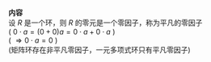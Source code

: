 **内容**  
设 $R$ 是一个环，则 $R$ 的零元是一个零因子，称为平凡的零因子  
( $0\cdot a=(0+0)a=0\cdot a+0\cdot a$ )  
( $\Rightarrow0\cdot a=0$ )  
(矩阵环存在非平凡零因子，一元多项式环只有平凡零因子)  
